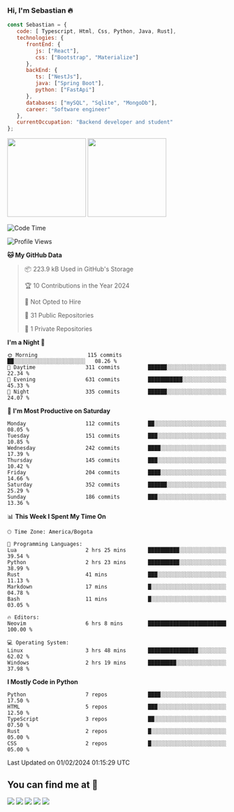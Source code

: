### Hi, I'm Sebastian :fire:

```js
const Sebastian = {
   code: [ Typescript, Html, Css, Python, Java, Rust],
   technologies: {
      frontEnd: {
         js: ["React"],
         css: ["Bootstrap", "Materialize"]
      },
      backEnd: {
         ts: ["NestJs"],
         java: ["Spring Boot"],
         python: ["FastApi"]
      },
      databases: ["mySQL", "Sqlite", "MongoDb"],
      career: "Software engineer"
   },
   currentOccupation: "Backend developer and student"
};
```
<div>
<img height=180em src="https://github-readme-stats.vercel.app/api?username=XantX&theme=gruvbox&show_icons=true"/>
<img height=180em src="https://github-readme-stats.vercel.app/api/top-langs/?username=XantX&layout=compact&theme=gruvbox"/>
</div>

<!--START_SECTION:waka-->
![Code Time](http://img.shields.io/badge/Code%20Time-18%20hrs%2033%20mins-blue)

![Profile Views](http://img.shields.io/badge/Profile%20Views-0-blue)

**🐱 My GitHub Data** 

> 📦 223.9 kB Used in GitHub's Storage 
 > 
> 🏆 10 Contributions in the Year 2024
 > 
> 🚫 Not Opted to Hire
 > 
> 📜 31 Public Repositories 
 > 
> 🔑 1 Private Repositories 
 > 
**I'm a Night 🦉** 

```text
🌞 Morning                115 commits         ██░░░░░░░░░░░░░░░░░░░░░░░   08.26 % 
🌆 Daytime                311 commits         ██████░░░░░░░░░░░░░░░░░░░   22.34 % 
🌃 Evening                631 commits         ███████████░░░░░░░░░░░░░░   45.33 % 
🌙 Night                  335 commits         ██████░░░░░░░░░░░░░░░░░░░   24.07 % 
```
📅 **I'm Most Productive on Saturday** 

```text
Monday                   112 commits         ██░░░░░░░░░░░░░░░░░░░░░░░   08.05 % 
Tuesday                  151 commits         ███░░░░░░░░░░░░░░░░░░░░░░   10.85 % 
Wednesday                242 commits         ████░░░░░░░░░░░░░░░░░░░░░   17.39 % 
Thursday                 145 commits         ███░░░░░░░░░░░░░░░░░░░░░░   10.42 % 
Friday                   204 commits         ████░░░░░░░░░░░░░░░░░░░░░   14.66 % 
Saturday                 352 commits         ██████░░░░░░░░░░░░░░░░░░░   25.29 % 
Sunday                   186 commits         ███░░░░░░░░░░░░░░░░░░░░░░   13.36 % 
```


📊 **This Week I Spent My Time On** 

```text
🕑︎ Time Zone: America/Bogota

💬 Programming Languages: 
Lua                      2 hrs 25 mins       ██████████░░░░░░░░░░░░░░░   39.54 % 
Python                   2 hrs 23 mins       ██████████░░░░░░░░░░░░░░░   38.99 % 
Rust                     41 mins             ███░░░░░░░░░░░░░░░░░░░░░░   11.13 % 
Markdown                 17 mins             █░░░░░░░░░░░░░░░░░░░░░░░░   04.78 % 
Bash                     11 mins             █░░░░░░░░░░░░░░░░░░░░░░░░   03.05 % 

🔥 Editors: 
Neovim                   6 hrs 8 mins        █████████████████████████   100.00 % 

💻 Operating System: 
Linux                    3 hrs 48 mins       ████████████████░░░░░░░░░   62.02 % 
Windows                  2 hrs 19 mins       █████████░░░░░░░░░░░░░░░░   37.98 % 
```

**I Mostly Code in Python** 

```text
Python                   7 repos             ████░░░░░░░░░░░░░░░░░░░░░   17.50 % 
HTML                     5 repos             ███░░░░░░░░░░░░░░░░░░░░░░   12.50 % 
TypeScript               3 repos             ██░░░░░░░░░░░░░░░░░░░░░░░   07.50 % 
Rust                     2 repos             █░░░░░░░░░░░░░░░░░░░░░░░░   05.00 % 
CSS                      2 repos             █░░░░░░░░░░░░░░░░░░░░░░░░   05.00 % 
```




 Last Updated on 01/02/2024 01:15:29 UTC
<!--END_SECTION:waka-->

## You can find me at :eyes:

<div> 
  <a href="https://www.instagram.com/zxantx" target="_blank"><img src="https://img.shields.io/badge/-Instagram-%23E4405F?style=for-the-badge&logo=instagram&logoColor=white" target="_blank"></a>
 	<a href="https://www.twitch.tv/xantxx" target="_blank"><img src="https://img.shields.io/badge/Twitch-9146FF?style=for-the-badge&logo=twitch&logoColor=white" target="_blank"></a>
  <a href = "mailto:sebastian.diaz.trabajo@gmail.com"><img src="https://img.shields.io/badge/-Gmail-%23333?style=for-the-badge&logo=gmail&logoColor=white" target="_blank"></a>
  <a href="https://www.linkedin.com/in/sebastian-diaz-torres/" target="_blank"><img src="https://img.shields.io/badge/-LinkedIn-%230077B5?style=for-the-badge&logo=linkedin&logoColor=white" target="_blank"></a> 
    <a href="https://sebastiandiazweb.com/" target="_blank"><img src="https://img.shields.io/badge/-web-%23333?style=for-the-badge&logo=google-chrome&logoColor=yellow" target="_blank"></a> 
  
</div>

